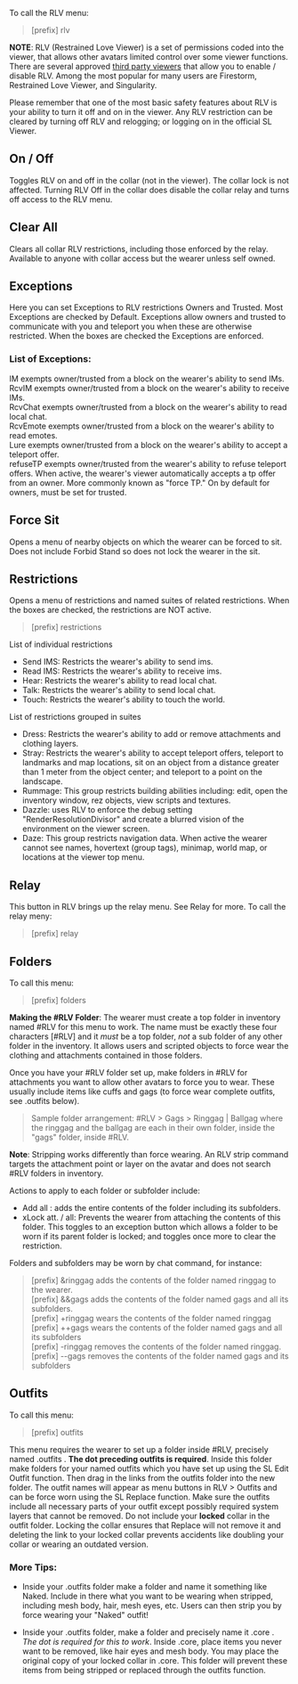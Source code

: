 To call the RLV menu:
>[prefix] rlv

**NOTE**: RLV (Restrained Love Viewer) is a set of permissions coded into the viewer, that allows other avatars limited control over some viewer functions.  There are several approved [third party viewers](http://wiki.secondlife.com/wiki/Third_Party_Viewer_Directory) that allow you to enable / disable RLV. Among the most popular for many users are Firestorm, Restrained Love Viewer, and Singularity.

Please remember that one of the most basic safety features about RLV is your ability to turn it off and on in the viewer.  Any RLV restriction can be cleared by turning off RLV and relogging; or logging on in the official SL Viewer.

## On / Off
Toggles RLV on and off in the collar (not in the viewer).  The collar lock is not affected. Turning RLV Off in the collar does disable the collar relay and turns off access to the RLV menu.

## Clear All
Clears all collar RLV restrictions, including those enforced by the relay.  Available to anyone with collar access but the wearer unless self owned.

## Exceptions

Here you can set Exceptions to RLV restrictions Owners and Trusted.  Most Exceptions are checked by Default.  Exceptions allow owners and trusted to communicate with you and teleport you when these are otherwise restricted.  When the boxes are checked the Exceptions are enforced.

### List of Exceptions:

IM exempts owner/trusted from a block on the wearer's ability to send IMs.  
RcvIM exempts owner/trusted from a block on the wearer's ability to receive IMs.  
RcvChat exempts owner/trusted from a block on the wearer's ability to read local chat.  
RcvEmote exempts owner/trusted from a block on the wearer's ability to read emotes.  
Lure exempts owner/trusted from a block on the wearer's ability to accept a teleport offer.  
refuseTP exempts owner/trusted from the wearer's ability to refuse teleport offers.  When active, the wearer's viewer automatically accepts a tp offer from an owner.  More commonly known as "force TP."  On by default for owners, must be set for trusted.

## Force Sit
Opens a menu of nearby objects on which the wearer can be forced to sit.  Does not include Forbid Stand so does not lock the wearer in the sit.

## Restrictions
Opens a menu of restrictions and named suites of related restrictions.  When the boxes are checked, the restrictions are NOT active.  
>[prefix] restrictions  

List of individual restrictions  
* Send IMS:  Restricts the wearer's ability to send ims.
* Read IMS:   Restricts the wearer's ability to receive ims.
* Hear:  Restricts the wearer's ability to read local chat.
* Talk: Restricts the wearer's ability to send local chat. 
* Touch:  Restricts the wearer's ability to touch the world.

List of restrictions grouped in suites
* Dress:  Restricts the wearer's ability to add or remove attachments and clothing layers.
* Stray: Restricts the wearer's ability to accept teleport offers, teleport to landmarks and map locations, sit on an object from a distance greater than 1 meter from the object center; and teleport to a  point on the landscape.
* Rummage: This group restricts building abilities including: edit, open the inventory window, rez objects, view scripts and textures.
* Dazzle: uses RLV to enforce the debug setting "RenderResolutionDivisor" and create a blurred vision of the environment on the viewer screen.
* Daze:  This group restricts navigation data.  When active the wearer cannot see names, hovertext (group tags), minimap, world map, or locations at the viewer top menu.

## Relay
This button in RLV brings up the relay menu.  See Relay for more.
To call the relay meny:
>[prefix] relay

## Folders
To call this menu:
> [prefix] folders

**Making the #RLV Folder**: The wearer must create a top folder in inventory named #RLV for this menu to work. The name must be exactly these four characters [#RLV] and it *must* be a top folder, *not* a sub folder of any other folder in the inventory. It allows users and scripted objects to force wear the clothing and attachments contained in those folders.  

Once you have your #RLV folder set up, make folders in #RLV for attachments you want to allow other avatars to force you to wear.  These usually include items like cuffs and gags (to force wear complete outfits, see .outfits below). 

>Sample folder arrangement:  #RLV > Gags > Ringgag | Ballgag where the ringgag and the ballgag are each in their own folder, inside the "gags" folder, inside #RLV.

**Note**:  Stripping works differently than force wearing.  An RLV strip command targets the attachment point or layer on the avatar and does not search #RLV folders in inventory.  

Actions to apply to each folder or subfolder include:

* Add all : adds the entire contents of the folder including its subfolders.  
* xLock att. / all:  Prevents the wearer from attaching the contents of this folder.  This toggles to an exception button which allows a folder to be worn if its parent folder is locked; and toggles once more to clear the restriction.

Folders and subfolders may be worn by chat command, for instance:

>[prefix] &ringgag adds the contents of the folder named ringgag to the wearer.  
>[prefix] &&gags adds the contents of the folder named gags and all its subfolders.  
>[prefix] +ringgag wears the contents of the folder named ringgag  
>[prefix] ++gags wears the contents of the folder named gags and all its subfolders  
>[prefix] -ringgag removes the contents of the folder named ringgag.  
>[prefix] --gags removes the contents of the folder named gags and its subfolders  

## Outfits

To call this menu:
> [prefix] outfits

This menu requires the wearer to set up a folder inside #RLV, precisely named .outfits .  **The dot preceding outfits is required**.  Inside this folder make folders for your named outfits which you have set up using the SL Edit Outfit function. Then drag in the links from the outfits folder into the new folder.  The outfit names will appear as menu buttons in RLV > Outfits and can be force worn using the SL Replace function.  Make sure the outfits include all necessary parts of your outfit except possibly required system layers that cannot be removed.  Do not include your **locked** collar in the outfit folder.  Locking the collar ensures that Replace will not remove it and deleting the link to your locked collar prevents accidents like doubling your collar or wearing an outdated version.

### More Tips:

* Inside your .outfits folder make a folder and name it something like Naked.  Include in there what you want to be wearing when stripped, including mesh body, hair, mesh eyes, etc.  Users can then strip you by force wearing your "Naked" outfit!

* Inside your .outfits folder, make a folder and precisely name it .core . *The dot is required for this to work*.  Inside .core, place items you never want to be removed, like hair eyes and mesh body.  You may place the original copy of your locked collar in .core.  This folder will prevent these items from being stripped or replaced through the outfits function.

